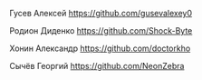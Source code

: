 Гусев Алексей https://github.com/gusevalexey0  


Родион Диденко https://github.com/Shock-Byte


Хонин Александр https://github.com/doctorkho


Сычёв Георгий https://github.com/NeonZebra
